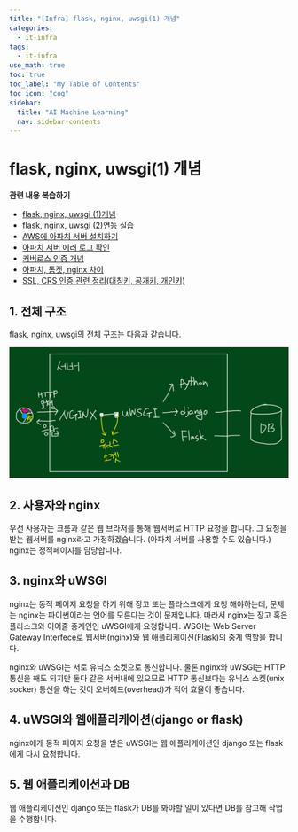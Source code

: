 ```yaml
---
title: "[Infra] flask, nginx, uwsgi(1) 개념" 
categories:
  - it-infra
tags:
  - it-infra
use_math: true
toc: true
toc_label: "My Table of Contents"
toc_icon: "cog"
sidebar:
  title: "AI Machine Learning"
  nav: sidebar-contents
---
```


# flask, nginx, uwsgi(1) 개념


**관련 내용 복습하기**   

* [flask, nginx, uwsgi (1)개념](https://losskatsu.github.io/it-infra/flask-nginx-uwsgi-concept/)
* [flask, nginx, uwsgi (2)연동 실습](https://losskatsu.github.io/it-infra/flask-nginx-uwsgi/)  
* [AWS에 아파치 서버 설치하기](https://losskatsu.github.io/it-infra/aws-apache/)
* [아파치 서버 에러 로그 확인](https://losskatsu.github.io/it-infra/apache-error-log/)
* [커버로스 인증 개념](https://losskatsu.github.io/it-infra/kerberos/)
* [아파치, 톰캣, nginx 차이](https://losskatsu.github.io/it-infra/webserver/)
* [SSL, CRS 인증 관련 정리(대칭키, 공개키, 개인키)](https://losskatsu.github.io/it-infra/ssl-auth/)

## 1. 전체 구조

flask, nginx, uwsgi의 전체 구조는 다음과 같습니다. 

<center><img src="/assets/images/infra/flask-concept/flask01.jpg" width="800"></center>

## 2. 사용자와 nginx

우선 사용자는 크롬과 같은 웹 브라저를 통해 웹서버로 HTTP 요청을 합니다. 
그 요청을 받는 웹서버를 nginx라고 가정하겠습니다. (아파치 서버를 사용할 수도 있습니다.)
nginx는 정적페이지를 담당합니다.

## 3. nginx와  uWSGI

nginx는 동적 페이지 요청을 하기 위해 장고 또는 플라스크에게 요청 해야하는데, 
문제는 nginx는 파이썬이라는 언어를 모른다는 것이 문제입니다. 
따라서 nginx는 장고 혹은 플라스크와 이어줄 중계인인 uWSGI에게 요청합니다. 
WSGI는 Web Server Gateway Interfece로 웹서버(nginx)와 웹 애플리케이션(Flask)의 중계 역할을 합니다. 

nginx와 uWSGI는 서로 유닉스 소켓으로 통신합니다. 물론 nginx와 uWSGI는 HTTP통신을 해도 되지만 
둘다 같은 서버내에 있으므로 HTTP 통신보다는 유닉스 소켓(unix socker) 통신을 하는 것이 오버헤드(overhead)가 적어 효율이 좋습니다. 

## 4. uWSGI와 웹애플리케이션(django or flask)

nginx에게 동적 페이지 요청을 받은 uWSGI는 웹 애플리케이션인 django 또는 flask에게 다시 요청합니다.

## 5. 웹 애플리케이션과 DB

웹 애플리케이션인 django 또는 flask가 DB를 봐야할 일이 있다면 DB를 참고해 작업을 수행합니다. 

